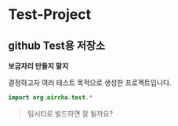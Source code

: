 Test-Project
============

## github Test용 저장소

**보금자리 만들지 말지**

결정하고자 여러 테스트 목적으로 생성한 프로젝트입니다.

```java
import org.aircha.test.*
```

>팀시티로 빌드하면 잘 될까요?
